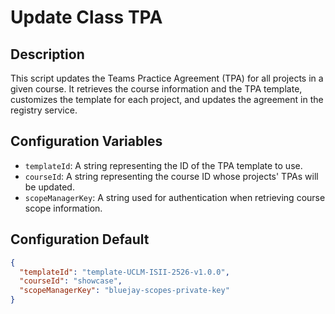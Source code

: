 # Update Class TPA

## Description
This script updates the Teams Practice Agreement (TPA) for all projects in a given course. It retrieves the course information and the TPA template, customizes the template for each project, and updates the agreement in the registry service.

## Configuration Variables

- `templateId`: A string representing the ID of the TPA template to use.
- `courseId`: A string representing the course ID whose projects' TPAs will be updated.
- `scopeManagerKey`: A string used for authentication when retrieving course scope information.

## Configuration Default

```json
{
  "templateId": "template-UCLM-ISII-2526-v1.0.0",
  "courseId": "showcase",
  "scopeManagerKey": "bluejay-scopes-private-key"
}
```
